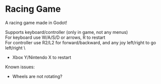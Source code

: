 # Racing Game
A racing game made in Godot!

Supports keyboard/controller (only in game, not any menus) \
For keyboard use W/A/S/D or arrows, R to restart \
For controller use R2/L2 for forward/backward, and any joy left/right to go left/right \
+ Xbox Y/Nintendo X to restart

Known issues:
- Wheels are not rotating?
